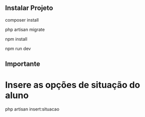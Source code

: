 ## Instalar Projeto
<p>composer install</p>
<p>php artisan migrate</p>
<p>npm install
<p>npm run dev</p>

## Importante
# Insere as opções de situação do aluno
<p>php artisan insert:situacao</p>
